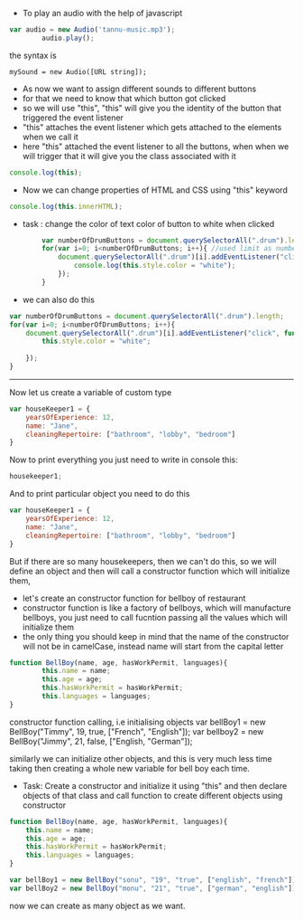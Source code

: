 * To play an audio with the help of javascript

```javascript
var audio = new Audio('tannu-music.mp3');
        audio.play();
```
the syntax is

```
mySound = new Audio([URL string]);
```
* As now we want to assign different sounds to different buttons
* for that we need to know that which button got clicked
* so we will use "this", "this" will give you the identity of the button that triggered the event listener
* "this" attaches the event listener which gets attached to the elements when we call it
* here "this"  attached the event listener to all the buttons, when when we will trigger that it will give you the class associated with it
```javascript
console.log(this); 
```

* Now we can change properties of HTML and CSS using "this" keyword

```javascript
console.log(this.innerHTML); 
```
* task : change the color of text color of button to white when clicked
```javascript
        var numberOfDrumButtons = document.querySelectorAll(".drum").length; //this  will select all those having    class drum and will return the length
        for(var i=0; i<numberOfDrumButtons; i++){ //used limit as numberOfDrumButtons instead of number 7 so that later if we would want to add more drums
            document.querySelectorAll(".drum")[i].addEventListener("click", function(){ //use class drums in place of buttons to being more specific
                console.log(this.style.color = "white");
            });
        }
```

* we can also do this
```javascript
var numberOfDrumButtons = document.querySelectorAll(".drum").length;
for(var i=0; i<numberOfDrumButtons; i++){ 
    document.querySelectorAll(".drum")[i].addEventListener("click", function(){
        this.style.color = "white";
        
    });
}
```
-------------------------------------------------------------------------------------------------------------------
Now let us create a variable of custom type
```javascript
var houseKeeper1 = {
    yearsOfExperience: 12,
    name: "Jane",
    cleaningRepertoire: ["bathroom", "lobby", "bedroom"]
}
```

Now to print everything you just need to write in console this:
```javascript
housekeeper1;
```

And to print particular object you need to do this
```javascript
var houseKeeper1 = {
    yearsOfExperience: 12,
    name: "Jane",
    cleaningRepertoire: ["bathroom", "lobby", "bedroom"]
}
```
But if there are so many housekeepers, then we can't do this, so we will define an object and then will call a constructor function which will initialize them, 

* let's create an constructor function for bellboy of restaurant
* constructor function is like a factory of bellboys, which will manufacture bellboys, you just need to call fucntion passing all the values which will initialize them
* the only thing you should keep in mind that the name of the constructor will not be in camelCase, instead name will start from the capital letter

```javascript
function BellBoy(name, age, hasWorkPermit, languages){
        this.name = name;
        this.age = age;
        this.hasWorkPermit = hasWorkPermit;
        this.languages = languages;
}
```   
constructor function calling, i.e initialising objects 
var bellBoy1 = new BellBoy("Timmy", 19, true, ["French", "English"]);
var bellboy2 = new BellBoy("Jimmy", 21, false, ["English, "German"]);

similarly we can initialize other objects, and this is very much less time taking then creating a whole new variable for bell boy each time.

* Task: Create a constructor and initialize it using "this" and then declare objects of that class and call function to create different objects using constructor
```javascript
function BellBoy(name, age, hasWorkPermit, languages){
    this.name = name;
    this.age = age;
    this.hasWorkPermit = hasWorkPermit;
    this.languages = languages;
}

var bellBoy1 = new BellBoy("sonu", "19", "true", ["english", "french"]);
var bellBoy2 = new BellBoy("monu", "21", "true", ["german", "english"]);
```
now we can create as many object as we want.





















